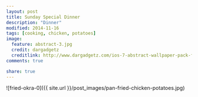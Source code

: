 ```yaml
---
layout: post
title: Sunday Special Dinner
description: "Dinner"
modified: 2014-11-16
tags: [cooking, chicken, potatoes]
image:
  feature: abstract-3.jpg
  credit: dargadgetz
  creditlink: http://www.dargadgetz.com/ios-7-abstract-wallpaper-pack-for-iphone-5-and-ipod-touch-retina/
comments: true

share: true
---
```


![fried-okra-0]({{ site.url }}/post_images/pan-fried-chicken-potatoes.jpg)
